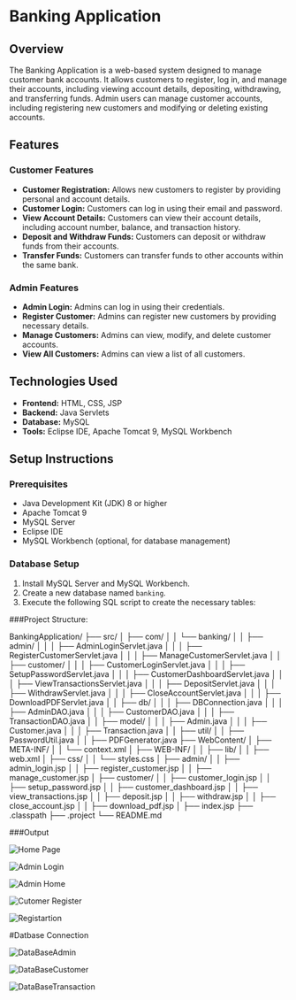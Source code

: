 # Banking Application

## Overview

The Banking Application is a web-based system designed to manage customer bank accounts. It allows customers to register, log in, and manage their accounts, including viewing account details, depositing, withdrawing, and transferring funds. Admin users can manage customer accounts, including registering new customers and modifying or deleting existing accounts.

## Features

### Customer Features
- **Customer Registration:** Allows new customers to register by providing personal and account details.
- **Customer Login:** Customers can log in using their email and password.
- **View Account Details:** Customers can view their account details, including account number, balance, and transaction history.
- **Deposit and Withdraw Funds:** Customers can deposit or withdraw funds from their accounts.
- **Transfer Funds:** Customers can transfer funds to other accounts within the same bank.

### Admin Features
- **Admin Login:** Admins can log in using their credentials.
- **Register Customer:** Admins can register new customers by providing necessary details.
- **Manage Customers:** Admins can view, modify, and delete customer accounts.
- **View All Customers:** Admins can view a list of all customers.

## Technologies Used

- **Frontend:** HTML, CSS, JSP
- **Backend:** Java Servlets
- **Database:** MySQL
- **Tools:** Eclipse IDE, Apache Tomcat 9, MySQL Workbench

## Setup Instructions

### Prerequisites
- Java Development Kit (JDK) 8 or higher
- Apache Tomcat 9
- MySQL Server
- Eclipse IDE
- MySQL Workbench (optional, for database management)

### Database Setup
1. Install MySQL Server and MySQL Workbench.
2. Create a new database named `banking`.
3. Execute the following SQL script to create the necessary tables:


###Project Structure:

BankingApplication/
├── src/
│   ├── com/
│   │   └── banking/
│   │       ├── admin/
│   │       │   ├── AdminLoginServlet.java
│   │       │   ├── RegisterCustomerServlet.java
│   │       │   ├── ManageCustomerServlet.java
│   │       ├── customer/
│   │       │   ├── CustomerLoginServlet.java
│   │       │   ├── SetupPasswordServlet.java
│   │       │   ├── CustomerDashboardServlet.java
│   │       │   ├── ViewTransactionsServlet.java
│   │       │   ├── DepositServlet.java
│   │       │   ├── WithdrawServlet.java
│   │       │   ├── CloseAccountServlet.java
│   │       │   ├── DownloadPDFServlet.java
│   │       ├── db/
│   │       │   ├── DBConnection.java
│   │       │   ├── AdminDAO.java
│   │       │   ├── CustomerDAO.java
│   │       │   ├── TransactionDAO.java
│   │       ├── model/
│   │       │   ├── Admin.java
│   │       │   ├── Customer.java
│   │       │   ├── Transaction.java
│   │       ├── util/
│   │           ├── PasswordUtil.java
│   │           ├── PDFGenerator.java
├── WebContent/
│   ├── META-INF/
│   │   └── context.xml
│   ├── WEB-INF/
│   │   ├── lib/
│   │   ├── web.xml
│   ├── css/
│   │   └── styles.css
│   ├── admin/
│   │   ├── admin_login.jsp
│   │   ├── register_customer.jsp
│   │   ├── manage_customer.jsp
│   ├── customer/
│   │   ├── customer_login.jsp
│   │   ├── setup_password.jsp
│   │   ├── customer_dashboard.jsp
│   │   ├── view_transactions.jsp
│   │   ├── deposit.jsp
│   │   ├── withdraw.jsp
│   │   ├── close_account.jsp
│   │   ├── download_pdf.jsp
│   ├── index.jsp
├── .classpath
├── .project
└── README.md

###Output

![Home Page](https://github.com/user-attachments/assets/be8c0bab-ef6f-4c04-98e3-1c3b01adc3fe)

![Admin Login](https://github.com/user-attachments/assets/bcd62156-7ef0-4676-8504-aad133973492)

![Admin Home](https://github.com/user-attachments/assets/2a997a08-4c6b-4a94-a230-4885898bfe47)

![Cutomer Register](https://github.com/user-attachments/assets/3d60fd13-ad52-45be-88e4-caea5e5e2592)

![Registartion](https://github.com/user-attachments/assets/ce816619-d918-47c4-84f2-9b652e112f91)

#Datbase Connection

![DataBaseAdmin](https://github.com/user-attachments/assets/8847c5aa-a095-40ca-b0c4-44c870445b0c)

![DataBaseCustomer](https://github.com/user-attachments/assets/55316e65-e87f-4b9d-9b41-3b86483f9157)

![DataBaseTransaction](https://github.com/user-attachments/assets/9530d994-c42e-49c5-93fa-55b427667bb8)

